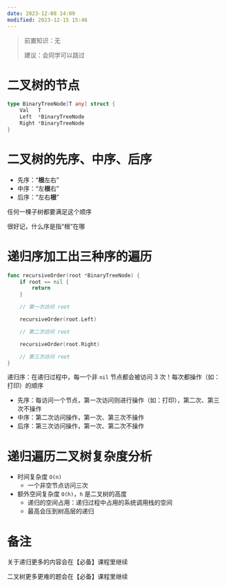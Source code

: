 ```yaml
---
date: 2023-12-08 14:09
modified: 2023-12-15 15:46
---
```

>前置知识：无
>
>建议：会同学可以跳过

# 二叉树的节点

```go
type BinaryTreeNode[T any] struct {
	Val   T
	Left  *BinaryTreeNode
	Right *BinaryTreeNode
}
```

# 二叉树的先序、中序、后序

- 先序：“**根**左右”
- 中序：“左**根**右”
- 后序：“左右**根**”

任何一棵子树都要满足这个顺序

很好记，什么序是指“根”在哪

# 递归序加工出三种序的遍历

```go
func recursiveOrder(root *BinaryTreeNode) {
	if root == nil {
		return
	}

	// 第一次访问 root

	recursiveOrder(root.Left)

	// 第二次访问 root

	recursiveOrder(root.Right)

	// 第三次访问 root
}
```

递归序：在递归过程中，每一个非 `nil` 节点都会被访问 3 次！每次都操作（如：打印）的顺序

- 先序：每访问一个节点，第一次访问则进行操作（如：打印），第二次、第三次不操作
- 中序：第二次访问操作，第一次、第三次不操作
- 后序：第三次访问操作，第一次、第二次不操作

# 递归遍历二叉树复杂度分析

- 时间复杂度 `O(n)`
	- 一个非空节点访问三次
- 额外空间复杂度 `O(h)`，`h` 是二叉树的高度
	- 递归的空间占用：递归过程中占用的系统调用栈的空间
	- 最高会压到树高层的递归

# 备注

关于递归更多的内容会在【必备】课程里继续

二叉树更多更难的题会在【必备】课程里继续